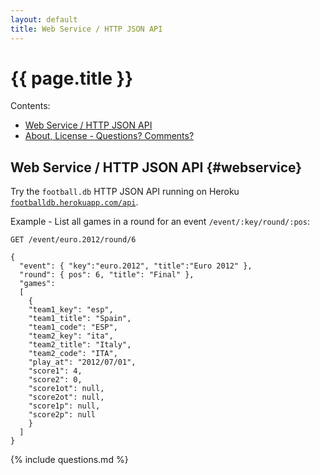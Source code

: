 ```yaml
---
layout: default
title: Web Service / HTTP JSON API
---
```


# {{ page.title }}

<div class="toc" markdown="1">
Contents:

* [Web Service / HTTP JSON API](#webservice)
* [About, License - Questions? Comments?](#license)
</div>


## Web Service / HTTP JSON API    {#webservice}

Try the `football.db` HTTP JSON API running
on Heroku [`footballdb.herokuapp.com/api`](http://footballdb.herokuapp.com/api).

Example - List all games in a round for an event `/event/:key/round/:pos`:

~~~
GET /event/euro.2012/round/6

{
  "event": { "key":"euro.2012", "title":"Euro 2012" },
  "round": { pos": 6, "title": "Final" },
  "games":
  [
    {
    "team1_key": "esp",
    "team1_title": "Spain",
    "team1_code": "ESP",
    "team2_key": "ita",
    "team2_title": "Italy",
    "team2_code": "ITA",
    "play_at": "2012/07/01",
    "score1": 4,
    "score2": 0,
    "score1ot": null,
    "score2ot": null,
    "score1p": null,
    "score2p": null
    }
  ]
}
~~~


{% include questions.md %}

